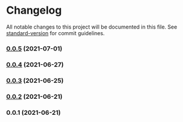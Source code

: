 # Changelog

All notable changes to this project will be documented in this file. See [standard-version](https://github.com/conventional-changelog/standard-version) for commit guidelines.

### [0.0.5](https://github.com/adventurer-tech/finance-sdk-js/compare/v0.0.4...v0.0.5) (2021-07-01)

### [0.0.4](https://github.com/adventurer-tech/finance-sdk-js/compare/v0.0.3...v0.0.4) (2021-06-27)

### [0.0.3](https://github.com/adventurer-tech/finance-sdk-js/compare/v0.0.2...v0.0.3) (2021-06-25)

### [0.0.2](https://github.com/adventurer-tech/finance-sdk-js/compare/v0.0.1...v0.0.2) (2021-06-21)

### 0.0.1 (2021-06-21)
